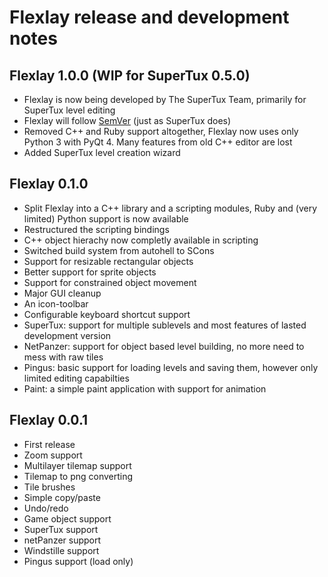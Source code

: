 # Flexlay release and development notes

## Flexlay 1.0.0 (WIP for SuperTux 0.5.0)

- Flexlay is now being developed by The SuperTux Team, primarily for SuperTux
  level editing
- Flexlay will follow [SemVer](http://semver.org/) (just as SuperTux does)
- Removed C++ and Ruby support altogether, Flexlay now uses only Python 3 with
  PyQt 4. Many features from old C++ editor are lost
- Added SuperTux level creation wizard

## Flexlay 0.1.0

- Split Flexlay into a C++ library and a scripting modules, Ruby and (very limited)
  Python support is now available
- Restructured the scripting bindings
- C++ object hierachy now completly available in scripting
- Switched build system from autohell to SCons
- Support for resizable rectangular objects
- Better support for sprite objects
- Support for constrained object movement
- Major GUI cleanup
- An icon-toolbar
- Configurable keyboard shortcut support
- SuperTux: support for multiple sublevels and most features of lasted development
  version
- NetPanzer: support for object based level building, no more need to mess with
  raw tiles
- Pingus: basic support for loading levels and saving them, however only limited
  editing capabilties
- Paint: a simple paint application with support for animation

## Flexlay 0.0.1

- First release
- Zoom support
- Multilayer tilemap support
- Tilemap to png converting
- Tile brushes
- Simple copy/paste
- Undo/redo
- Game object support
- SuperTux support
- netPanzer support
- Windstille support
- Pingus support (load only)
